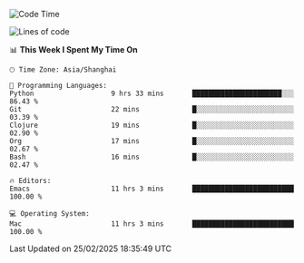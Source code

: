 <!--START_SECTION:waka-->
![Code Time](http://img.shields.io/badge/Code%20Time-2%2C547%20hrs%2057%20mins-blue)

![Lines of code](https://img.shields.io/badge/From%20Hello%20World%20I%27ve%20Written-335.2%20thousand%20lines%20of%20code-blue)

📊 **This Week I Spent My Time On** 

```text
🕑︎ Time Zone: Asia/Shanghai

💬 Programming Languages: 
Python                   9 hrs 33 mins       ██████████████████████░░░   86.43 % 
Git                      22 mins             █░░░░░░░░░░░░░░░░░░░░░░░░   03.39 % 
Clojure                  19 mins             █░░░░░░░░░░░░░░░░░░░░░░░░   02.90 % 
Org                      17 mins             █░░░░░░░░░░░░░░░░░░░░░░░░   02.67 % 
Bash                     16 mins             █░░░░░░░░░░░░░░░░░░░░░░░░   02.47 % 

🔥 Editors: 
Emacs                    11 hrs 3 mins       █████████████████████████   100.00 % 

💻 Operating System: 
Mac                      11 hrs 3 mins       █████████████████████████   100.00 % 
```


 Last Updated on 25/02/2025 18:35:49 UTC
<!--END_SECTION:waka-->
